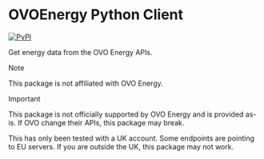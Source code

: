 # OVOEnergy Python Client

[![PyPI](https://img.shields.io/pypi/v/ovoenergy)](https://pypi.org/project/ovoenergy/)

Get energy data from the OVO Energy APIs.

> [!NOTE]
> This package is not affiliated with OVO Energy.

> [!IMPORTANT]
> This package is not officially supported by OVO Energy and is provided as-is.
> If OVO change their APIs, this package may break.
>
> This has only been tested with a UK account.
> Some endpoints are pointing to EU servers.
> If you are outside the UK, this package may not work.
